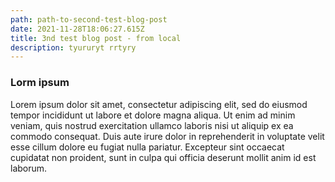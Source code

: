 ```yaml
---
path: path-to-second-test-blog-post
date: 2021-11-28T18:06:27.615Z
title: 3nd test blog post - from local
description: tyururyt rrtyry
---
```


### Lorm ipsum

Lorem ipsum dolor sit amet, consectetur adipiscing elit, sed do eiusmod tempor incididunt ut labore et dolore magna aliqua. Ut enim ad minim veniam, quis nostrud exercitation ullamco laboris nisi ut aliquip ex ea commodo consequat. Duis aute irure dolor in reprehenderit in voluptate velit esse cillum dolore eu fugiat nulla pariatur. Excepteur sint occaecat cupidatat non proident, sunt in culpa qui officia deserunt mollit anim id est laborum.

